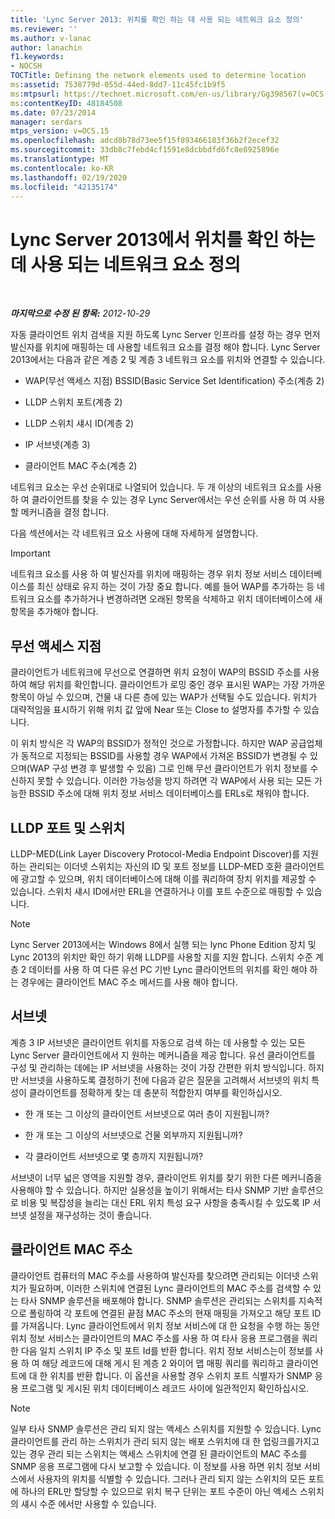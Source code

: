 ```yaml
---
title: 'Lync Server 2013: 위치를 확인 하는 데 사용 되는 네트워크 요소 정의'
ms.reviewer: ''
ms.author: v-lanac
author: lanachin
f1.keywords:
- NOCSH
TOCTitle: Defining the network elements used to determine location
ms:assetid: 7538779d-055d-44ed-8dd7-11c45fc1b9f5
ms:mtpsurl: https://technet.microsoft.com/en-us/library/Gg398567(v=OCS.15)
ms:contentKeyID: 48184508
ms.date: 07/23/2014
manager: serdars
mtps_version: v=OCS.15
ms.openlocfilehash: adcd8b78d73ee5f15f893466183f36b2f2ecef32
ms.sourcegitcommit: 33db8c7febd4cf1591e8dcbbdfd6fc8e8925896e
ms.translationtype: MT
ms.contentlocale: ko-KR
ms.lasthandoff: 02/19/2020
ms.locfileid: "42135174"
---
```

<div data-xmlns="http://www.w3.org/1999/xhtml">

<div class="topic" data-xmlns="http://www.w3.org/1999/xhtml" data-msxsl="urn:schemas-microsoft-com:xslt" data-cs="http://msdn.microsoft.com/">

<div data-asp="https://msdn2.microsoft.com/asp">

# <a name="defining-the-network-elements-used-to-determine-location-in-lync-server-2013"></a>Lync Server 2013에서 위치를 확인 하는 데 사용 되는 네트워크 요소 정의

</div>

<div id="mainSection">

<div id="mainBody">

<span> </span>

_**마지막으로 수정 된 항목:** 2012-10-29_

자동 클라이언트 위치 검색을 지원 하도록 Lync Server 인프라를 설정 하는 경우 먼저 발신자를 위치에 매핑하는 데 사용할 네트워크 요소를 결정 해야 합니다. Lync Server 2013에서는 다음과 같은 계층 2 및 계층 3 네트워크 요소를 위치와 연결할 수 있습니다.

  - WAP(무선 액세스 지점) BSSID(Basic Service Set Identification) 주소(계층 2)

  - LLDP 스위치 포트(계층 2)

  - LLDP 스위치 섀시 ID(계층 2)

  - IP 서브넷(계층 3)

  - 클라이언트 MAC 주소(계층 2)

네트워크 요소는 우선 순위대로 나열되어 있습니다. 두 개 이상의 네트워크 요소를 사용 하 여 클라이언트를 찾을 수 있는 경우 Lync Server에서는 우선 순위를 사용 하 여 사용할 메커니즘을 결정 합니다.

다음 섹션에서는 각 네트워크 요소 사용에 대해 자세하게 설명합니다.

<div>


> [!IMPORTANT]  
> 네트워크 요소를 사용 하 여 발신자를 위치에 매핑하는 경우 위치 정보 서비스 데이터베이스를 최신 상태로 유지 하는 것이 가장 중요 합니다. 예를 들어 WAP를 추가하는 등 네트워크 요소를 추가하거나 변경하려면 오래된 항목을 삭제하고 위치 데이터베이스에 새 항목을 추가해야 합니다.



</div>

<div>

## <a name="wireless-access-point"></a>무선 액세스 지점

클라이언트가 네트워크에 무선으로 연결하면 위치 요청이 WAP의 BSSID 주소를 사용하여 해당 위치를 확인합니다. 클라이언트가 로밍 중인 경우 표시된 WAP는 가장 가까운 항목이 아닐 수 있으며, 건물 내 다른 층에 있는 WAP가 선택될 수도 있습니다. 위치가 대략적임을 표시하기 위해 위치 값 앞에 Near 또는 Close to 설명자를 추가할 수 있습니다.

이 위치 방식은 각 WAP의 BSSID가 정적인 것으로 가정합니다. 하지만 WAP 공급업체가 동적으로 지정되는 BSSID를 사용할 경우 WAP에서 가져온 BSSID가 변경될 수 있으며(WAP 구성 변경 후 발생할 수 있음) 그로 인해 무선 클라이언트가 위치 정보를 수신하지 못할 수 있습니다. 이러한 가능성을 방지 하려면 각 WAP에서 사용 되는 모든 가능한 BSSID 주소에 대해 위치 정보 서비스 데이터베이스를 ERLs로 채워야 합니다.

</div>

<div>

## <a name="lldp-ports-and-switches"></a>LLDP 포트 및 스위치

LLDP-MED(Link Layer Discovery Protocol-Media Endpoint Discover)를 지원하는 관리되는 이더넷 스위치는 자신의 ID 및 포트 정보를 LLDP-MED 호환 클라이언트에 광고할 수 있으며, 위치 데이터베이스에 대해 이를 쿼리하여 장치 위치를 제공할 수 있습니다. 스위치 섀시 ID에서만 ERL을 연결하거나 이를 포트 수준으로 매핑할 수 있습니다.

<div>


> [!NOTE]  
> Lync Server 2013에서는 Windows 8에서 실행 되는 lync Phone Edition 장치 및 Lync 2013의 위치만 확인 하기 위해 LLDP를 사용할 지를 지원 합니다. 스위치 수준 계층 2 데이터를 사용 하 여 다른 유선 PC 기반 Lync 클라이언트의 위치를 확인 해야 하는 경우에는 클라이언트 MAC 주소 메서드를 사용 해야 합니다.



</div>

</div>

<div>

## <a name="subnet"></a>서브넷

계층 3 IP 서브넷은 클라이언트 위치를 자동으로 검색 하는 데 사용할 수 있는 모든 Lync Server 클라이언트에서 지 원하는 메커니즘을 제공 합니다. 유선 클라이언트를 구성 및 관리하는 데에는 IP 서브넷을 사용하는 것이 가장 간편한 위치 방식입니다. 하지만 서브넷을 사용하도록 결정하기 전에 다음과 같은 질문을 고려해서 서브넷의 위치 특성이 클라이언트를 정확하게 찾는 데 충분히 적합한지 여부를 확인하십시오.

  - 한 개 또는 그 이상의 클라이언트 서브넷으로 여러 층이 지원됩니까?

  - 한 개 또는 그 이상의 서브넷으로 건물 외부까지 지원됩니까?

  - 각 클라이언트 서브넷으로 몇 층까지 지원됩니까?

서브넷이 너무 넓은 영역을 지원할 경우, 클라이언트 위치를 찾기 위한 다른 메커니즘을 사용해야 할 수 있습니다. 하지만 실용성을 높이기 위해서는 타사 SNMP 기반 솔루션으로 비용 및 복잡성을 늘리는 대신 ERL 위치 특성 요구 사항을 충족시킬 수 있도록 IP 서브넷 설정을 재구성하는 것이 좋습니다.

</div>

<div>

## <a name="client-mac-address"></a>클라이언트 MAC 주소

클라이언트 컴퓨터의 MAC 주소를 사용하여 발신자를 찾으려면 관리되는 이더넷 스위치가 필요하며, 이러한 스위치에 연결된 Lync 클라이언트의 MAC 주소를 검색할 수 있는 타사 SNMP 솔루션을 배포해야 합니다. SNMP 솔루션은 관리되는 스위치를 지속적으로 폴링하여 각 포트에 연결된 끝점 MAC 주소의 현재 매핑을 가져오고 해당 포트 ID를 가져옵니다. Lync 클라이언트에서 위치 정보 서비스에 대 한 요청을 수행 하는 동안 위치 정보 서비스는 클라이언트의 MAC 주소를 사용 하 여 타사 응용 프로그램을 쿼리 한 다음 일치 스위치 IP 주소 및 포트 Id를 반환 합니다. 위치 정보 서비스는이 정보를 사용 하 여 해당 레코드에 대해 게시 된 계층 2 와이어 맵 매핑 쿼리를 쿼리하고 클라이언트에 대 한 위치를 반환 합니다. 이 옵션을 사용할 경우 스위치 포트 식별자가 SNMP 응용 프로그램 및 게시된 위치 데이터베이스 레코드 사이에 일관적인지 확인하십시오.

<div>


> [!NOTE]  
> 일부 타사 SNMP 솔루션은 관리 되지 않는 액세스 스위치를 지원할 수 있습니다. Lync 클라이언트를 관리 하는 스위치가 관리 되지 않는 배포 스위치에 대 한 업링크를가지고 있는 경우 관리 되는 스위치는 액세스 스위치에 연결 된 클라이언트의 MAC 주소를 SNMP 응용 프로그램에 다시 보고할 수 있습니다. 이 정보를 사용 하면 위치 정보 서비스에서 사용자의 위치를 식별할 수 있습니다. 그러나 관리 되지 않는 스위치의 모든 포트에 하나의 ERL만 할당할 수 있으므로 위치 복구 단위는 포트 수준이 아닌 액세스 스위치의 섀시 수준 에서만 사용할 수 있습니다.



</div>

</div>

</div>

<span> </span>

</div>

</div>

</div>


